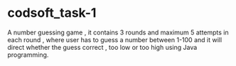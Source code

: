 # codsoft_task-1
A number guessing game , it contains 3 rounds and maximum 5 attempts in each round , where user has to guess a number between 1-100 and it will direct whether the guess correct , too low or too high using Java programming.
